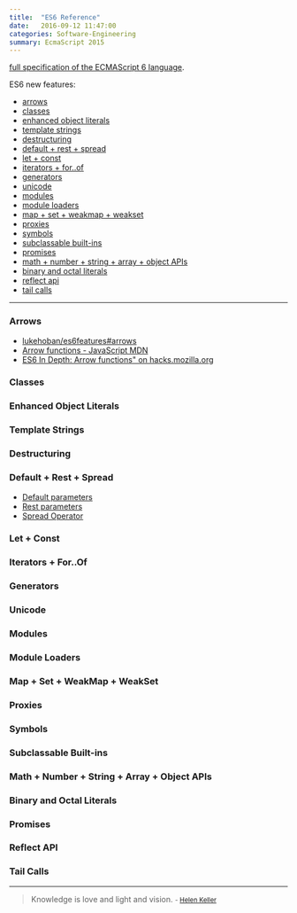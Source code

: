 ```yaml
---
title:  "ES6 Reference"
date:   2016-09-12 11:47:00
categories: Software-Engineering
summary: EcmaScript 2015
---
```


[full specification of the ECMAScript 6 language](http://www.ecma-international.org/ecma-262/6.0/).

ES6 new features:

- [arrows](#arrows)
- [classes](#classes)
- [enhanced object literals](#enhanced-object-literals)
- [template strings](#template-strings)
- [destructuring](#destructuring)
- [default + rest + spread](#default--rest--spread)
- [let + const](#let--const)
- [iterators + for..of](#iterators--forof)
- [generators](#generators)
- [unicode](#unicode)
- [modules](#modules)
- [module loaders](#module-loaders)
- [map + set + weakmap + weakset](#map--set--weakmap--weakset)
- [proxies](#proxies)
- [symbols](#symbols)
- [subclassable built-ins](#subclassable-built-ins)
- [promises](#promises)
- [math + number + string + array + object APIs](#math--number--string--array--object-apis)
- [binary and octal literals](#binary-and-octal-literals)
- [reflect api](#reflect-api)
- [tail calls](#tail-calls)

---

### Arrows
- [lukehoban/es6features#arrows](https://github.com/lukehoban/es6features#arrows)
- [Arrow functions - JavaScript MDN](https://developer.mozilla.org/en/docs/Web/JavaScript/Reference/Functions/Arrow_functions)
- [ES6 In Depth: Arrow functions" on hacks.mozilla.org](https://hacks.mozilla.org/2015/06/es6-in-depth-arrow-functions)

### Classes

### Enhanced Object Literals

### Template Strings

### Destructuring

### Default + Rest + Spread
- [Default parameters](https://developer.mozilla.org/en-US/docs/Web/JavaScript/Reference/Functions/Default_parameters) 
- [Rest parameters](https://developer.mozilla.org/en-US/docs/Web/JavaScript/Reference/Functions/rest_parameters)
- [Spread Operator](https://developer.mozilla.org/en-US/docs/Web/JavaScript/Reference/Operators/Spread_operator)

### Let + Const

### Iterators + For..Of

### Generators

### Unicode

### Modules

### Module Loaders

### Map + Set + WeakMap + WeakSet

### Proxies

### Symbols

### Subclassable Built-ins

### Math + Number + String + Array + Object APIs

### Binary and Octal Literals

### Promises

### Reflect API

### Tail Calls


---
> Knowledge is love and light and vision.
> <small>- [Helen Keller](http://www.brainyquote.com/quotes/quotes/h/helenkelle103465.html)</small>